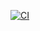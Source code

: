[![CI](https://github.com/morsznetik/lunar-engine/actions/workflows/ci.yml/badge.svg)](https://github.com/morsznetik/lunar-engine/actions/workflows/ci.yml)
